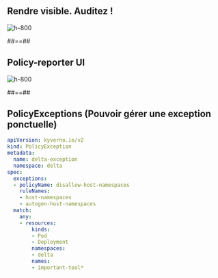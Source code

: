<!-- .slide: class="flex-row center" data-background="./assets/volcamp/bkgnd-main2.png"-->
## Rendre visible. Auditez !
![h-800](./assets/volcamp/popeye.png)

##==##
<!-- .slide: class="flex-row center" data-background="./assets/volcamp/bkgnd-main2.png"-->
## Policy-reporter UI
![h-800](./assets/volcamp/policy-reporter.png)

##==##
<!-- .slide: class="with-code-dark max-height" data-background="./assets/volcamp/bkgnd-main2.png"-->
## PolicyExceptions (Pouvoir gérer une exception ponctuelle)
```yaml
apiVersion: kyverno.io/v2
kind: PolicyException
metadata:
  name: delta-exception
  namespace: delta
spec:
  exceptions:
  - policyName: disallow-host-namespaces
    ruleNames:
    - host-namespaces
    - autogen-host-namespaces
  match:
    any:
    - resources:
        kinds:
        - Pod
        - Deployment
        namespaces:
        - delta
        names:
        - important-tool*
```

